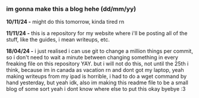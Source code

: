 ### im gonna make this a blog hehe (dd/mm/yy)

**10/11/24 -** might do this tomorrow, kinda tired rn

**11/11/24 -** this is a repository for my website where i'll be posting all of the stuff, like the guides, i mean writeups, etc.

**18/04/24 -** i just realised i can use git to change a million things per commit, so i don't need to wait a minute between changing something in every freaking file on this repository YAY. but i will not do this, not until the 25th i think, because im in canada as vacation rn and dont got my laptop, yeah making writeups from my ipad is horrible, i had to do a wget command by hand yesterday, but yeah idk, also im making this readme file to be a small blog of some sort yeah i dont know where else to put this okay byebye :3
